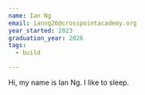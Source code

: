 ```yaml
---
name: Ian Ng
email: ianng26@crosspointacademy.org
year_started: 2023
graduation_year: 2026
tags:
  - build

---
```

Hi, my name is Ian Ng. I like to sleep.